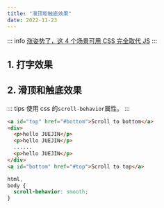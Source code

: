 ```yaml
---
title: "滑顶和触底效果"
date: 2022-11-23
---
```


::: info
[涨姿势了，这 4 个场景可用 CSS 完全取代 JS](https://juejin.cn/post/7164527444731363336)
:::

## 1. 打字效果

## 2. 滑顶和触底效果

::: tips
使用 css 的`scroll-behavior`属性。
:::

```html
<a id="top" href="#bottom">Scroll to bottom</a>
<div>
  <p>hello JUEJIN</p>
  <p>hello JUEJIN</p>
  ......
  <p>hello JUEJIN</p>
</div>
<a id="bottom" href="#top">Scroll to top</a>
```

```css
html,
body {
  scroll-behavior: smooth;
}
```
